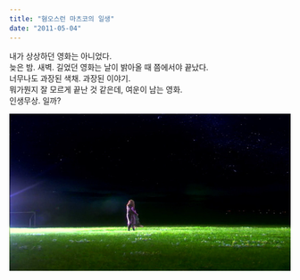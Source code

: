 ```yaml
---
title: "혐오스런 마츠코의 일생"
date: "2011-05-04"
---
```


내가 상상하던 영화는 아니었다.  
늦은 밤. 새벽. 길었던 영화는 날이 밝아올 때 쯤에서야 끝났다.  
너무나도 과장된 색채. 과장된 이야기.  
뭐가뭔지 잘 모르게 끝난 것 같은데, 여운이 남는 영화.  
인생무상. 일까?  
  
  
![](/photo/movie/2011-05-04-혐오스런_마츠코의_일생.jpg)